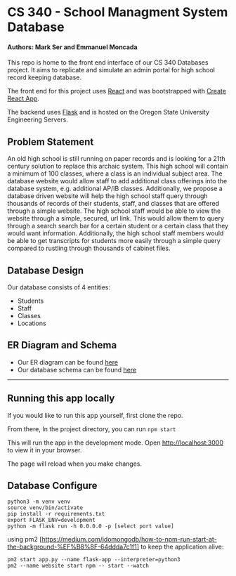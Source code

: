 # CS 340 - School Managment System Database

#### Authors: Mark Ser and Emmanuel Moncada

This repo is home to the front end interface of our CS 340 Databases project. It aims to replicate and simulate an admin portal for high school record keeping database.

The front end for this project uses [React](https://reactjs.org) and was bootstrapped with [Create React App](https://github.com/facebook/create-react-app).

The backend uses [Flask](https://flask.palletsprojects.com/en/2.1.x/) and is hosted on the Oregon State University Engineering Servers.

## Problem Statement

An old high school is still running on paper records and is looking for a 21th century solution to replace this archaic system. This high school will contain a minimum of 100 classes, where a class is an individual subject area. The database website would allow staff to add additional class offerings into the database system, e.g. additional AP/IB classes. Additionally, we propose a database driven website will help the high school staff query through thousands of records of their students, staff, and classes that are offered through a simple website. The high school staff would be able to view the website through a simple, secured, url link. This would allow them to query through a search search bar for a certain student or a certain class that they would want information. Additionally, the high school staff members would be able to get transcripts for students more easily through a simple query compared to rustling through thousands of cabinet files.

## Database Design

Our database consists of 4 entities:

-   Students
-   Staff
-   Classes
-   Locations

## ER Diagram and Schema

-   Our ER diagram can be found [here](https://drive.google.com/file/d/19j09UC1kbVsydUF7gPnftCNQnHco8gsc/view?usp=sharing)
-   Our database schema can be found [here](https://drive.google.com/file/d/1q8GQWlokviYEuj0vn-WFj1tE-fvWbvGC/view?usp=sharing)

---

## Running this app locally

If you would like to run this app yourself, first clone the repo.

From there, In the project directory, you can run `npm start`

This will run the app in the development mode.
Open [http://localhost:3000](http://localhost:3000) to view it in your browser.

The page will reload when you make changes.

## Database Configure

```
python3 -m venv venv
source venv/bin/activate
pip install -r requirements.txt
export FLASK_ENV=development
python -m flask run -h 0.0.0.0 -p [select port value]
```

using pm2 [https://medium.com/idomongodb/how-to-npm-run-start-at-the-background-%EF%B8%8F-64ddda7c1f1] to keep the application alive:

```
pm2 start app.py --name flask-app --interpreter=python3
pm2 --name website start npm -- start --watch
```
